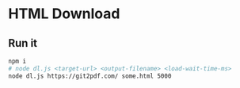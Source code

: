 # HTML Download

## Run it

```sh
npm i
# node dl.js <target-url> <output-filename> <load-wait-time-ms>
node dl.js https://git2pdf.com/ some.html 5000

```
